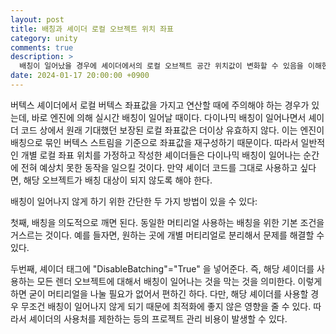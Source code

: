 ```yaml
---
layout: post
title: 배칭과 셰이더 로컬 오브젝트 위치 좌표
category: unity
comments: true  
description: >
  배칭이 일어났을 경우에 셰이더에서의 로컬 오브젝트 공간 위치값이 변화할 수 있음을 이해한다.
date: 2024-01-17 20:00:00 +0900
---
```


버텍스 셰이더에서 로컬 버텍스 좌표값을 가지고 연산할 때에 주의해야 하는 경우가 있는데, 바로 엔진에 의해 실시간 배칭이 일어날 때이다. 다이나믹 배칭이 일어나면서 셰이더 코드 상에서 원래 기대했던 보장된 로컬 좌표값은 더이상 유효하지 않다. 이는 엔진이 배칭으로 묶인 버텍스 스트림을 기준으로 좌표값을 재구성하기 때문이다. 따라서 일반적인 개별 로컬 좌표 위치를 가정하고 작성한 셰이더들은 다이나믹 배칭이 일어나는 순간에 전혀 예상치 못한 동작을 일으킬 것이다. 만약 셰이더 코드를 그대로 사용하고 싶다면, 해당 오브젝트가 배칭 대상이 되지 않도록 해야 한다.

배칭이 일어나지 않게 하기 위한 간단한 두 가지 방법이 있을 수 있다:

 첫째, 배칭을 의도적으로 깨면 된다. 동일한 머티리얼 사용하는 배칭을 위한 기본 조건을 거스르는 것이다. 예를 들자면, 원하는 곳에 개별 머티리얼로 분리해서 문제를 해결할 수 있다.

 두번째, 셰이더 태그에 "DisableBatching"="True" 을 넣어준다. 즉, 해당 셰이더를 사용하는 모든 렌더 오브젝트에 대해서 배칭이 일어나는 것을 막는 것을 의미한다. 이렇게 하면 굳이 머티리얼을 나눌 필요가 없어서 편하긴 하다. 다만, 해당 셰이더를 사용할 경우 무조건 배칭이 일어나지 않게 되기 때문에 최적화에 좋지 않은 영향을 줄 수 있다. 따라서 셰이더의 사용처를 제한하는 등의 프로젝트 관리 비용이 발생할 수 있다.


